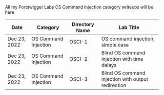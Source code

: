 All my Portswigger Labs OS Command Injection category writeups will be here.

Date	 	  | Category                       | Directory Name | Lab Title
--------------|--------------------------------|----------------|----------------------
Dec 23, 2022  | OS Command Injection           | OSCI-1         | OS command injection, simple case
Dec 23, 2022  | OS Command Injection           | OSCI-2         | Blind OS command injection with time delays
Dec 23, 2022  | OS Command Injection           | OSCI-3         | Blind OS command injection with output redirection